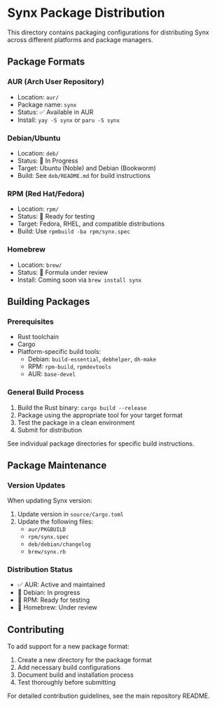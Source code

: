 # Synx Package Distribution

This directory contains packaging configurations for distributing Synx across different platforms and package managers.

## Package Formats

### AUR (Arch User Repository)
- Location: `aur/`
- Package name: `synx`
- Status: ✅ Available in AUR
- Install: `yay -S synx` or `paru -S synx`

### Debian/Ubuntu
- Location: `deb/`
- Status: 🔄 In Progress
- Target: Ubuntu (Noble) and Debian (Bookworm)
- Build: See `deb/README.md` for build instructions

### RPM (Red Hat/Fedora)
- Location: `rpm/`
- Status: 🔄 Ready for testing
- Target: Fedora, RHEL, and compatible distributions
- Build: Use `rpmbuild -ba rpm/synx.spec`

### Homebrew
- Location: `brew/`
- Status: 🔄 Formula under review
- Install: Coming soon via `brew install synx`

## Building Packages

### Prerequisites
- Rust toolchain
- Cargo
- Platform-specific build tools:
  - Debian: `build-essential`, `debhelper`, `dh-make`
  - RPM: `rpm-build`, `rpmdevtools`
  - AUR: `base-devel`

### General Build Process
1. Build the Rust binary: `cargo build --release`
2. Package using the appropriate tool for your target format
3. Test the package in a clean environment
4. Submit for distribution

See individual package directories for specific build instructions.

## Package Maintenance

### Version Updates
When updating Synx version:
1. Update version in `source/Cargo.toml`
2. Update the following files:
   - `aur/PKGBUILD`
   - `rpm/synx.spec`
   - `deb/debian/changelog`
   - `brew/synx.rb`

### Distribution Status
- ✅ AUR: Active and maintained
- 🔄 Debian: In progress
- 🔄 RPM: Ready for testing
- 🔄 Homebrew: Under review

## Contributing
To add support for a new package format:
1. Create a new directory for the package format
2. Add necessary build configurations
3. Document build and installation process
4. Test thoroughly before submitting

For detailed contribution guidelines, see the main repository README.

